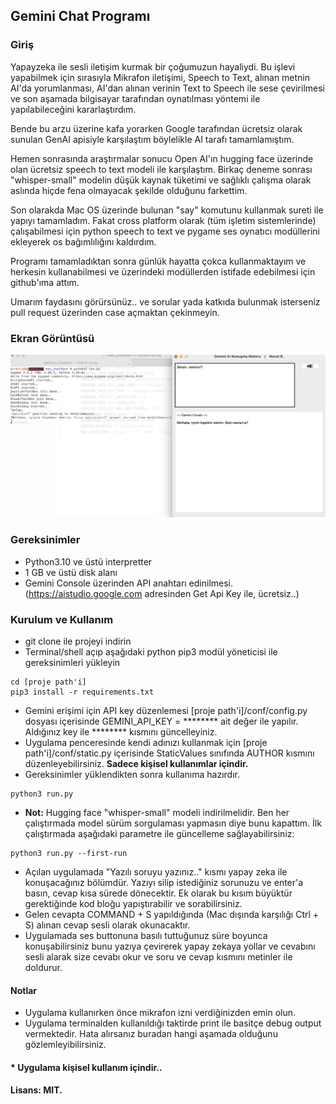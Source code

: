 ## Gemini Chat Programı

### Giriş

Yapayzeka ile sesli iletişim kurmak bir çoğumuzun hayaliydi. Bu işlevi yapabilmek için sırasıyla Mikrafon iletişimi, Speech to Text, alınan metnin AI'da yorumlanması, AI'dan alınan verinin Text to Speech ile sese çevirilmesi ve son aşamada bilgisayar tarafından oynatılması yöntemi ile yapılabileceğini kararlaştırdım.<p>
Bende bu arzu üzerine kafa yorarken Google tarafından ücretsiz olarak sunulan GenAI apisiyle karşılaştım böylelikle AI tarafı tamamlamıştım. <p>
Hemen sonrasında araştırmalar sonucu Open AI'ın hugging face üzerinde olan ücretsiz speech to text modeli ile karşılaştım. Birkaç deneme sonrası "whisper-small" modelin düşük kaynak tüketimi ve sağlıklı çalışma olarak aslında hiçde fena olmayacak şekilde olduğunu farkettim.<p>
Son olarakda Mac OS üzerinde bulunan "say" komutunu kullanmak sureti ile yapıyı tamamladım.
Fakat cross platform olarak (tüm işletim sistemlerinde) çalışabilmesi için python speech to text ve pygame ses oynatıcı modüllerini ekleyerek os bağımlılığını kaldırdım.<p>
Programı tamamladıktan sonra günlük hayatta çokca kullanmaktayım ve herkesin kullanabilmesi ve üzerindeki modüllerden istifade edebilmesi için github'ıma attım.<p>
Umarım faydasını görürsünüz.. ve sorular yada katkıda bulunmak isterseniz pull request üzerinden case açmaktan çekinmeyin.

### Ekran Görüntüsü

![Program Run](img/screen2.png)


### Gereksinimler
* Python3.10 ve üstü interpretter
* 1 GB ve üstü disk alanı
* Gemini Console üzerinden API anahtarı edinilmesi. (https://aistudio.google.com adresinden Get Api Key ile, ücretsiz..)

### Kurulum ve Kullanım
* git clone ile projeyi indirin
* Terminal/shell açıp aşağıdaki python pip3 modül yöneticisi ile gereksinimleri yükleyin
```
cd [proje path'i]
pip3 install -r requirements.txt
```
* Gemini erişimi için API key düzenlemesi [proje path'i]/conf/config.py dosyası içerisinde GEMINI_API_KEY = ******** ait değer ile yapılır. Aldığınız key ile ******** kısmını güncelleyiniz.
* Uygulama penceresinde kendi adınızı kullanmak için [proje path'i]/conf/static.py içerisinde StaticValues sınıfında AUTHOR kısmını düzenleyebilirsiniz. <b>Sadece kişisel kullanımlar içindir.</b>
* Gereksinimler yüklendikten sonra kullanıma hazırdır. 
```
python3 run.py
```
* <b>Not:</b> Hugging face "whisper-small" modeli indirilmelidir. Ben her çalıştırmada model sürüm sorgulaması yapmasın diye bunu kapattım. İlk çalıştırmada aşağıdaki parametre ile güncelleme sağlayabilirsiniz:
```
python3 run.py --first-run
```
* Açılan uygulamada "Yazılı soruyu yazınız.." kısmı yapay zeka ile konuşacağınız bölümdür. Yazıyı silip istediğiniz sorunuzu ve enter'a basın, cevap kısa sürede dönecektir. Ek olarak bu kısım büyüktür gerektiğinde kod bloğu yapıştırabilir ve sorabilirsiniz.
* Gelen cevapta COMMAND + S yapıldığında (Mac dışında karşılığı Ctrl + S) alınan cevap sesli olarak okunacaktır.
* Uygulamada ses buttonuna basılı tuttuğunuz süre boyunca konuşabilirsiniz bunu yazıya çevirerek yapay zekaya yollar ve cevabını sesli alarak size cevabı okur ve soru ve cevap kısmını metinler ile doldurur.


#### Notlar
* Uygulama kullanırken önce mikrafon izni verdiğinizden emin olun.
* Uygulama terminalden kullanıldığı taktirde print ile basitçe debug output vermektedir. Hata alırsanız buradan hangi aşamada olduğunu gözlemleyibilirsiniz.
<p>


#### * Uygulama kişisel kullanım içindir..
#### Lisans: MIT.